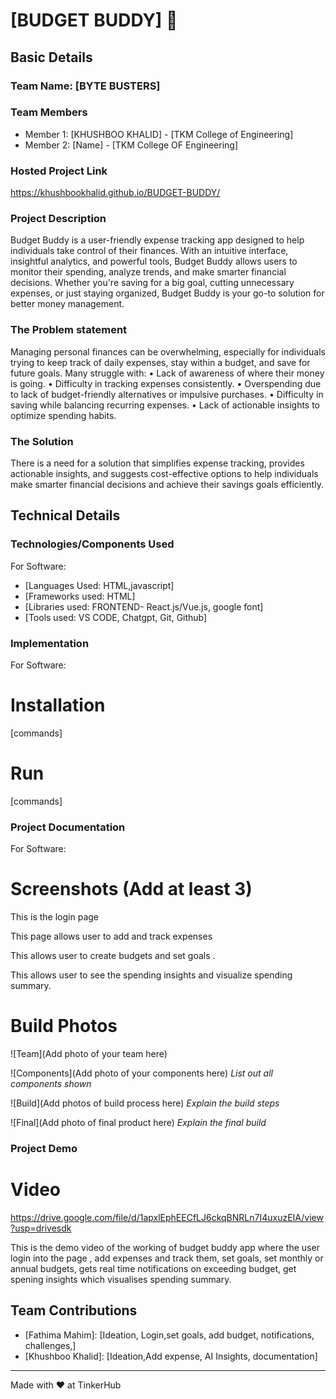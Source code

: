 # [BUDGET BUDDY] 🎯


## Basic Details
### Team Name: [BYTE BUSTERS]


### Team Members
- Member 1: [KHUSHBOO KHALID] - [TKM College of Engineering]
- Member 2: [Name] - [TKM College OF Engineering]


### Hosted Project Link
https://khushbookhalid.github.io/BUDGET-BUDDY/

### Project Description
Budget Buddy is a user-friendly expense tracking app designed to help individuals take control of their finances. With an intuitive interface, insightful analytics, and powerful tools, Budget Buddy allows users to monitor their spending, analyze trends, and make smarter financial decisions. Whether you're saving for a big goal, cutting unnecessary expenses, or just staying organized, Budget Buddy is your go-to solution for better money management.

### The Problem statement
Managing personal finances can be overwhelming, especially for individuals trying to keep track of daily expenses, stay within a budget, and save for future goals. Many struggle with:
•	Lack of awareness of where their money is going.
•	Difficulty in tracking expenses consistently.
•	Overspending due to lack of budget-friendly alternatives or impulsive purchases.
•	Difficulty in saving while balancing recurring expenses.
•	Lack of actionable insights to optimize spending habits.

### The Solution
There is a need for a solution that simplifies expense tracking, provides actionable insights, and suggests cost-effective options to help individuals make smarter financial decisions and achieve their savings goals efficiently.


## Technical Details
### Technologies/Components Used
For Software:
- [Languages Used: HTML,javascript]
- [Frameworks used: HTML]
- [Libraries used: FRONTEND- React.js/Vue.js, google font]
- [Tools used: VS CODE, Chatgpt, Git, Github]


### Implementation
For Software:
# Installation
[commands]

# Run
[commands]

### Project Documentation
For Software:

# Screenshots (Add at least 3)
 
This is the login page


 
This page allows user to add and track expenses

 

 


This allows user to create budgets and set goals .


 
This allows user to see the spending insights and visualize spending summary.


# Build Photos
![Team](Add photo of your team here)


![Components](Add photo of your components here)
*List out all components shown*

![Build](Add photos of build process here)
*Explain the build steps*

![Final](Add photo of final product here)
*Explain the final build*

### Project Demo
# Video
https://drive.google.com/file/d/1apxlEphEECfLJ6ckqBNRLn7I4uxuzEIA/view?usp=drivesdk

This is the demo video of the working of budget buddy app where the user login into the page , add expenses and track them, set goals, set monthly or annual budgets, gets real time notifications on exceeding budget, get spening insights which visualises spending summary.


## Team Contributions
- [Fathima Mahim]: [Ideation, Login,set goals, add budget, notifications, challenges,]
- [Khushboo Khalid]: [Ideation,Add expense, AI Insights, documentation]

---
Made with ❤️ at TinkerHub
